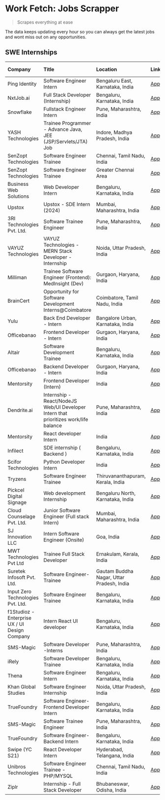 # Work Fetch: Jobs Scrapper
> Scrapes everything at ease

The data keeps updating every hour so you can always get the latest jobs and wont miss out on any opportunities.

## SWE Internships
<!--START_SECTION:workfetch-->
| Company                                       | Title                                                                                | Location                                  | Link                                                                                                                                                                                                                                                                                                | Date Posted   |
|:----------------------------------------------|:-------------------------------------------------------------------------------------|:------------------------------------------|:----------------------------------------------------------------------------------------------------------------------------------------------------------------------------------------------------------------------------------------------------------------------------------------------------|:--------------|
| Ping Identity                                 | Software Engineer Intern                                                             | Bengaluru East, Karnataka, India          | [Apply](https://in.linkedin.com/jobs/view/software-engineer-intern-at-ping-identity-3830635503?refId=Zbr5tRgk8hc9DPjI4pWK0Q%3D%3D&trackingId=ee8hJFw1oARGKJHtAPWrOQ%3D%3D&position=8&pageNum=0&trk=public_jobs_jserp-result_search-card)                                                            | 2024-02-15    |
| NxtJob.ai                                     | Full Stack Developer (Internship)                                                    | Bengaluru, Karnataka, India               | [Apply](https://in.linkedin.com/jobs/view/full-stack-developer-internship-at-nxtjob-ai-3829304067?refId=hFWrgs4BwFInWBA%2BIEYhaQ%3D%3D&trackingId=oeb2oosAx%2Fy71ZEAPYHJhg%3D%3D&position=7&pageNum=1&trk=public_jobs_jserp-result_search-card)                                                     | 2024-02-13    |
| Snowflake                                     | Fullstack Engineer Intern                                                            | Pune, Maharashtra, India                  | [Apply](https://in.linkedin.com/jobs/view/fullstack-engineer-intern-at-snowflake-3828959203?refId=hFWrgs4BwFInWBA%2BIEYhaQ%3D%3D&trackingId=H8xa9G7e%2B3RlI5md5%2Fm7Mg%3D%3D&position=16&pageNum=1&trk=public_jobs_jserp-result_search-card)                                                        | 2024-02-13    |
| YASH Technologies                             | Trainee Programmer - Advance Java, JEE (JSP/Servlets/JTA) Job                        | Indore, Madhya Pradesh, India             | [Apply](https://in.linkedin.com/jobs/view/trainee-programmer-advance-java-jee-jsp-servlets-jta-job-at-yash-technologies-3811759183?refId=hFWrgs4BwFInWBA%2BIEYhaQ%3D%3D&trackingId=Nax35Hz5br2lqsC%2F5s15Yw%3D%3D&position=20&pageNum=1&trk=public_jobs_jserp-result_search-card)                   | 2024-02-13    |
| SenZopt Technologies                          | Software Engineer Trainee                                                            | Chennai, Tamil Nadu, India                | [Apply](https://in.linkedin.com/jobs/view/software-engineer-trainee-at-senzopt-technologies-3827686880?refId=Zbr5tRgk8hc9DPjI4pWK0Q%3D%3D&trackingId=qr1HVwd6PcdcNwLrV8uODA%3D%3D&position=9&pageNum=0&trk=public_jobs_jserp-result_search-card)                                                    | 2024-02-12    |
| SenZopt Technologies                          | Software Engineer Trainee                                                            | Greater Chennai Area                      | [Apply](https://in.linkedin.com/jobs/view/software-engineer-trainee-at-senzopt-technologies-3827688781?refId=Zbr5tRgk8hc9DPjI4pWK0Q%3D%3D&trackingId=CGtzHS4VqbG50gOkC2MsNQ%3D%3D&position=11&pageNum=0&trk=public_jobs_jserp-result_search-card)                                                   | 2024-02-12    |
| Business Web Solutions                        | Web Developer Intern                                                                 | Bengaluru, Karnataka, India               | [Apply](https://in.linkedin.com/jobs/view/web-developer-intern-at-business-web-solutions-3828194251?refId=hFWrgs4BwFInWBA%2BIEYhaQ%3D%3D&trackingId=w3gjVcR%2BO%2BRrXaJGDSYnyw%3D%3D&position=3&pageNum=1&trk=public_jobs_jserp-result_search-card)                                                 | 2024-02-12    |
| Upstox                                        | Upstox - SDE Intern (2024)                                                           | Mumbai, Maharashtra, India                | [Apply](https://in.linkedin.com/jobs/view/upstox-sde-intern-2024-at-upstox-3826556183?refId=Zbr5tRgk8hc9DPjI4pWK0Q%3D%3D&trackingId=BJ%2B2PN34VzUwCbyfTRV1fg%3D%3D&position=22&pageNum=0&trk=public_jobs_jserp-result_search-card)                                                                  | 2024-02-10    |
| 3RI Technologies Pvt. Ltd.                    | Software Trainee Engineer                                                            | Pune, Maharashtra, India                  | [Apply](https://in.linkedin.com/jobs/view/software-trainee-engineer-at-3ri-technologies-pvt-ltd-3826557054?refId=hFWrgs4BwFInWBA%2BIEYhaQ%3D%3D&trackingId=ASWCJ89v7q53%2BM0CCJfnrg%3D%3D&position=15&pageNum=1&trk=public_jobs_jserp-result_search-card)                                           | 2024-02-10    |
| VAYUZ Technologies                            | VAYUZ Technologies - MERN Stack Developer - Internship                               | Noida, Uttar Pradesh, India               | [Apply](https://in.linkedin.com/jobs/view/vayuz-technologies-mern-stack-developer-internship-at-vayuz-technologies-3822619356?refId=hFWrgs4BwFInWBA%2BIEYhaQ%3D%3D&trackingId=jmH6ssGdo1ikZlk19AU7kA%3D%3D&position=21&pageNum=1&trk=public_jobs_jserp-result_search-card)                          | 2024-02-10    |
| Milliman                                      | Trainee Software Engineer (Frontend): MedInsight (Dev)                               | Gurgaon, Haryana, India                   | [Apply](https://in.linkedin.com/jobs/view/trainee-software-engineer-frontend-medinsight-dev-at-milliman-3792874280?refId=Zbr5tRgk8hc9DPjI4pWK0Q%3D%3D&trackingId=7rEfCqPgAwQA2ZtEbwxfYA%3D%3D&position=4&pageNum=0&trk=public_jobs_jserp-result_search-card)                                        | 2024-02-09    |
| BrainCert                                     | Opportunity for Software Development Interns@Coimbatore                              | Coimbatore, Tamil Nadu, India             | [Apply](https://in.linkedin.com/jobs/view/opportunity-for-software-development-interns%40coimbatore-at-braincert-3826095058?refId=hFWrgs4BwFInWBA%2BIEYhaQ%3D%3D&trackingId=LLHwK%2BwjLqGkINrwjQy%2BOw%3D%3D&position=23&pageNum=1&trk=public_jobs_jserp-result_search-card)                        | 2024-02-09    |
| Yulu                                          | Back End Developer - Intern                                                          | Bangalore Urban, Karnataka, India         | [Apply](https://in.linkedin.com/jobs/view/back-end-developer-intern-at-yulu-3821682220?refId=Zbr5tRgk8hc9DPjI4pWK0Q%3D%3D&trackingId=0mjrb%2FBA%2BXNwi4praO%2BJkg%3D%3D&position=16&pageNum=0&trk=public_jobs_jserp-result_search-card)                                                             | 2024-02-04    |
| Officebanao                                   | Frontend Developer - Intern                                                          | Gurgaon, Haryana, India                   | [Apply](https://in.linkedin.com/jobs/view/frontend-developer-intern-at-officebanao-3822614063?refId=Zbr5tRgk8hc9DPjI4pWK0Q%3D%3D&trackingId=aJRTEptKtpZoICyN13UkJg%3D%3D&position=6&pageNum=0&trk=public_jobs_jserp-result_search-card)                                                             | 2024-01-31    |
| Altair                                        | Software Development Trainee                                                         | Bengaluru, Karnataka, India               | [Apply](https://in.linkedin.com/jobs/view/software-development-trainee-at-altair-3817606202?refId=Zbr5tRgk8hc9DPjI4pWK0Q%3D%3D&trackingId=YsERfhHjL%2FqPHpWC1g1UDA%3D%3D&position=15&pageNum=0&trk=public_jobs_jserp-result_search-card)                                                            | 2024-01-31    |
| Officebanao                                   | Backend Developer - Intern                                                           | Gurgaon, Haryana, India                   | [Apply](https://in.linkedin.com/jobs/view/backend-developer-intern-at-officebanao-3814263731?refId=hFWrgs4BwFInWBA%2BIEYhaQ%3D%3D&trackingId=RUOaAHif6l%2BKJZReLTwHUA%3D%3D&position=4&pageNum=1&trk=public_jobs_jserp-result_search-card)                                                          | 2024-01-31    |
| Mentorsity                                    | Frontend Developer (Intern)                                                          | India                                     | [Apply](https://in.linkedin.com/jobs/view/frontend-developer-intern-at-mentorsity-3820303627?refId=hFWrgs4BwFInWBA%2BIEYhaQ%3D%3D&trackingId=MJ9urtZSCqAcZmKL%2B2ih3Q%3D%3D&position=9&pageNum=1&trk=public_jobs_jserp-result_search-card)                                                          | 2024-01-31    |
| Dendrite.ai                                   | Internship - React/NodeJS Web/UI Developer Intern that prioritizes work/life balance | Pune, Maharashtra, India                  | [Apply](https://in.linkedin.com/jobs/view/internship-react-nodejs-web-ui-developer-intern-that-prioritizes-work-life-balance-at-dendrite-ai-3818948068?refId=hFWrgs4BwFInWBA%2BIEYhaQ%3D%3D&trackingId=PV7zKGnWGE89JyI5506I1A%3D%3D&position=10&pageNum=1&trk=public_jobs_jserp-result_search-card) | 2024-01-31    |
| Mentorsity                                    | React developer Intern                                                               | India                                     | [Apply](https://in.linkedin.com/jobs/view/react-developer-intern-at-mentorsity-3820308129?refId=hFWrgs4BwFInWBA%2BIEYhaQ%3D%3D&trackingId=DZrlnzwi5KeJigCouWIawQ%3D%3D&position=24&pageNum=1&trk=public_jobs_jserp-result_search-card)                                                              | 2024-01-31    |
| Infilect                                      | SDE internship ( Backend )                                                           | Bengaluru, Karnataka, India               | [Apply](https://in.linkedin.com/jobs/view/sde-internship-backend-at-infilect-3815120558?refId=hFWrgs4BwFInWBA%2BIEYhaQ%3D%3D&trackingId=XvC2FWwW9KibDnhn83zqew%3D%3D&position=1&pageNum=1&trk=public_jobs_jserp-result_search-card)                                                                 | 2024-01-25    |
| Scifor Technologies                           | Python Developer Intern                                                              | India                                     | [Apply](https://in.linkedin.com/jobs/view/python-developer-intern-at-scifor-technologies-3811416373?refId=hFWrgs4BwFInWBA%2BIEYhaQ%3D%3D&trackingId=R1RX%2Bao3qmyuthD50X8zGQ%3D%3D&position=17&pageNum=1&trk=public_jobs_jserp-result_search-card)                                                  | 2024-01-22    |
| Tryzens                                       | Software Engineer Trainee                                                            | Thiruvananthapuram, Kerala, India         | [Apply](https://in.linkedin.com/jobs/view/software-engineer-trainee-at-tryzens-3809363491?refId=Zbr5tRgk8hc9DPjI4pWK0Q%3D%3D&trackingId=mnqaYkQV8akggIogxCcLiQ%3D%3D&position=19&pageNum=0&trk=public_jobs_jserp-result_search-card)                                                                | 2024-01-18    |
| Pickcel Digital Signage                       | Web development Internship                                                           | Bengaluru North, Karnataka, India         | [Apply](https://in.linkedin.com/jobs/view/web-development-internship-at-pickcel-digital-signage-3826062393?refId=hFWrgs4BwFInWBA%2BIEYhaQ%3D%3D&trackingId=yLhFQ1kbJzS6680la7OTkw%3D%3D&position=25&pageNum=1&trk=public_jobs_jserp-result_search-card)                                             | 2024-01-15    |
| Cloud Counselage Pvt. Ltd.                    | Junior Software Engineer (Full stack Intern)                                         | Mumbai, Maharashtra, India                | [Apply](https://in.linkedin.com/jobs/view/junior-software-engineer-full-stack-intern-at-cloud-counselage-pvt-ltd-3803132814?refId=hFWrgs4BwFInWBA%2BIEYhaQ%3D%3D&trackingId=rA8AjjGvA3YNR352fjKJ%2BA%3D%3D&position=2&pageNum=1&trk=public_jobs_jserp-result_search-card)                           | 2024-01-11    |
| SJ Innovation LLC                             | Intern Software Engineer (Onsite)                                                    | Goa, India                                | [Apply](https://in.linkedin.com/jobs/view/intern-software-engineer-onsite-at-sj-innovation-llc-3799959011?refId=hFWrgs4BwFInWBA%2BIEYhaQ%3D%3D&trackingId=xdh3WIU7lwp0T4XWgkmkyA%3D%3D&position=12&pageNum=1&trk=public_jobs_jserp-result_search-card)                                              | 2024-01-11    |
| MWT Technologies Pvt Ltd                      | Trainee Full Stack Developer                                                         | Ernakulam, Kerala, India                  | [Apply](https://in.linkedin.com/jobs/view/trainee-full-stack-developer-at-mwt-technologies-pvt-ltd-3800921715?refId=Zbr5tRgk8hc9DPjI4pWK0Q%3D%3D&trackingId=Dcvw0L8DIqTd%2FCMLM0PAsA%3D%3D&position=5&pageNum=0&trk=public_jobs_jserp-result_search-card)                                           | 2024-01-09    |
| Suretek Infosoft Pvt. Ltd.                    | Software Engineer-Trainee                                                            | Gautam Buddha Nagar, Uttar Pradesh, India | [Apply](https://in.linkedin.com/jobs/view/software-engineer-trainee-at-suretek-infosoft-pvt-ltd-3800934643?refId=Zbr5tRgk8hc9DPjI4pWK0Q%3D%3D&trackingId=MRw6GijuahWunPkocsGlHg%3D%3D&position=21&pageNum=0&trk=public_jobs_jserp-result_search-card)                                               | 2024-01-09    |
| Input Zero Technologies Pvt. Ltd.             | Software Engineer Trainee                                                            | Bengaluru, Karnataka, India               | [Apply](https://in.linkedin.com/jobs/view/software-engineer-trainee-at-input-zero-technologies-pvt-ltd-3800927643?refId=hFWrgs4BwFInWBA%2BIEYhaQ%3D%3D&trackingId=pHOAL76l2ISMZ%2FR%2FndkGTw%3D%3D&position=6&pageNum=1&trk=public_jobs_jserp-result_search-card)                                   | 2024-01-09    |
| f1Studioz - Enterprise UX / UI Design Company | Intern React UI developer                                                            | Bengaluru, Karnataka, India               | [Apply](https://in.linkedin.com/jobs/view/intern-react-ui-developer-at-f1studioz-enterprise-ux-ui-design-company-3796354738?refId=Zbr5tRgk8hc9DPjI4pWK0Q%3D%3D&trackingId=wlSwK1bQkCg5v3MUesSYQg%3D%3D&position=7&pageNum=0&trk=public_jobs_jserp-result_search-card)                               | 2024-01-08    |
| SMS-Magic                                     | Software Developer -Interns                                                          | Pune, Maharashtra, India                  | [Apply](https://in.linkedin.com/jobs/view/software-developer-interns-at-sms-magic-3799485343?refId=hFWrgs4BwFInWBA%2BIEYhaQ%3D%3D&trackingId=cOoy%2F90ucGGVwZRt8r1K0w%3D%3D&position=11&pageNum=1&trk=public_jobs_jserp-result_search-card)                                                         | 2024-01-05    |
| iRely                                         | Software Developer Trainee                                                           | Bengaluru, Karnataka, India               | [Apply](https://in.linkedin.com/jobs/view/software-developer-trainee-at-irely-3801577534?refId=Zbr5tRgk8hc9DPjI4pWK0Q%3D%3D&trackingId=bvKiYzlmfeBDx7W3oe3a4w%3D%3D&position=12&pageNum=0&trk=public_jobs_jserp-result_search-card)                                                                 | 2023-12-22    |
| Thena                                         | Software Engineer Intern                                                             | Bengaluru, Karnataka, India               | [Apply](https://in.linkedin.com/jobs/view/software-engineer-intern-at-thena-3778731751?refId=Zbr5tRgk8hc9DPjI4pWK0Q%3D%3D&trackingId=ZC1u7RHAkmJGT0wmTf8%2Fyg%3D%3D&position=18&pageNum=0&trk=public_jobs_jserp-result_search-card)                                                                 | 2023-12-05    |
| Khan Global Studies                           | Software Engineer Internship                                                         | Noida, Uttar Pradesh, India               | [Apply](https://in.linkedin.com/jobs/view/software-engineer-internship-at-khan-global-studies-3766942197?refId=hFWrgs4BwFInWBA%2BIEYhaQ%3D%3D&trackingId=q4lsnGOlF9pUmWjDPqV6yw%3D%3D&position=22&pageNum=1&trk=public_jobs_jserp-result_search-card)                                               | 2023-11-27    |
| TrueFoundry                                   | Software Engineer- Frontend Developer Intern                                         | Bengaluru, Karnataka, India               | [Apply](https://in.linkedin.com/jobs/view/software-engineer-frontend-developer-intern-at-truefoundry-3790095058?refId=Zbr5tRgk8hc9DPjI4pWK0Q%3D%3D&trackingId=Af3dqwXRZMtShQqgk0rtjQ%3D%3D&position=17&pageNum=0&trk=public_jobs_jserp-result_search-card)                                          | 2023-11-24    |
| SMS-Magic                                     | Software Trainee Engineer                                                            | Pune, Maharashtra, India                  | [Apply](https://in.linkedin.com/jobs/view/software-trainee-engineer-at-sms-magic-3761409781?refId=hFWrgs4BwFInWBA%2BIEYhaQ%3D%3D&trackingId=3d9N1rMALE4l7F2UoJDgWg%3D%3D&position=5&pageNum=1&trk=public_jobs_jserp-result_search-card)                                                             | 2023-11-16    |
| TrueFoundry                                   | Software Engineer-Backend Intern                                                     | Bengaluru, Karnataka, India               | [Apply](https://in.linkedin.com/jobs/view/software-engineer-backend-intern-at-truefoundry-3779508170?refId=hFWrgs4BwFInWBA%2BIEYhaQ%3D%3D&trackingId=cQbASYabPwd3ZS7ju4Q3ZA%3D%3D&position=8&pageNum=1&trk=public_jobs_jserp-result_search-card)                                                    | 2023-11-10    |
| Swipe (YC S21)                                | React Developer Intern                                                               | Hyderabad, Telangana, India               | [Apply](https://in.linkedin.com/jobs/view/react-developer-intern-at-swipe-yc-s21-3737600089?refId=Zbr5tRgk8hc9DPjI4pWK0Q%3D%3D&trackingId=GNDCbaAYin2DsNO%2BA1zh1w%3D%3D&position=20&pageNum=0&trk=public_jobs_jserp-result_search-card)                                                            | 2023-10-13    |
| Unibros Technologies                          | Software Engineer Trainee - PHP/MYSQL                                                | Chennai, Tamil Nadu, India                | [Apply](https://in.linkedin.com/jobs/view/software-engineer-trainee-php-mysql-at-unibros-technologies-3656599241?refId=Zbr5tRgk8hc9DPjI4pWK0Q%3D%3D&trackingId=XQlZUi5S%2FKu4OKQxR5I9TA%3D%3D&position=13&pageNum=0&trk=public_jobs_jserp-result_search-card)                                       | 2023-06-12    |
| Ziplr                                         | Internship - Full Stack Developer                                                    | Bhubaneswar, Odisha, India                | [Apply](https://in.linkedin.com/jobs/view/internship-full-stack-developer-at-ziplr-3645675705?refId=hFWrgs4BwFInWBA%2BIEYhaQ%3D%3D&trackingId=Mv8yjJeJ7HUWQ10yS%2FBc9w%3D%3D&position=19&pageNum=1&trk=public_jobs_jserp-result_search-card)                                                        | 2023-06-02    |
<!--END_SECTION:workfetch-->
